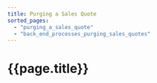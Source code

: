 ```yaml
---
title: Purging a Sales Quote
sorted_pages:
  - "purging_a_sales_quote"
  - "back_end_processes_purging_sales_quotes"
---
```

# {{page.title}}
